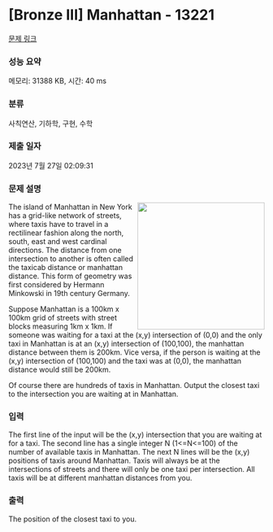 # [Bronze III] Manhattan - 13221 

[문제 링크](https://www.acmicpc.net/problem/13221) 

### 성능 요약

메모리: 31388 KB, 시간: 40 ms

### 분류

사칙연산, 기하학, 구현, 수학

### 제출 일자

2023년 7월 27일 02:09:31

### 문제 설명

<p><img alt="" src="" style="float:right; height:250px; width:250px">The island of Manhattan in New York has a grid-like network of streets, where taxis have to travel in a rectilinear fashion along the north, south, east and west cardinal directions. The distance from one intersection to another is often called the taxicab distance or manhattan distance. This form of geometry was first considered by Hermann Minkowski in 19th century Germany.</p>

<p>Suppose Manhattan is a 100km x 100km grid of streets with street blocks measuring 1km x 1km. If someone was waiting for a taxi at the (x,y) intersection of (0,0) and the only taxi in Manhattan is at an (x,y) intersection of (100,100), the manhattan distance between them is 200km. Vice versa, if the person is waiting at the (x,y) intersection of (100,100) and the taxi was at (0,0), the manhattan distance would still be 200km.</p>

<p>Of course there are hundreds of taxis in Manhattan. Output the closest taxi to the intersection you are waiting at in Manhattan.</p>

### 입력 

 <p>The first line of the input will be the (x,y) intersection that you are waiting at for a taxi. The second line has a single integer N (1<=N<=100) of the number of available taxis in Manhattan. The next N lines will be the (x,y) positions of taxis around Manhattan. Taxis will always be at the intersections of streets and there will only be one taxi per intersection. All taxis will be at different manhattan distances from you.</p>

### 출력 

 <p>The position of the closest taxi to you.</p>

